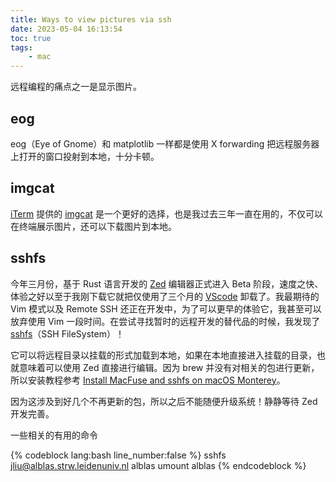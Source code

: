 ```yaml
---
title: Ways to view pictures via ssh
date: 2023-05-04 16:13:54
toc: true
tags:
    - mac
---
```


远程编程的痛点之一是显示图片。

<!--more-->

## **eog**

eog（Eye of Gnome）和 matplotlib 一样都是使用 X forwarding 把远程服务器上打开的窗口投射到本地，十分卡顿。

## **imgcat**

[iTerm](https://iterm2.com) 提供的 [imgcat](https://iterm2.com/documentation-images.html) 是一个更好的选择，也是我过去三年一直在用的，不仅可以在终端展示图片，还可以下载图片到本地。

## **sshfs**

今年三月份，基于 Rust 语言开发的 [Zed](https://zed.dev) 编辑器正式进入 Beta 阶段，速度之快、体验之好以至于我刚下载它就把仅使用了三个月的 [VScode](https://code.visualstudio.com) 卸载了。我最期待的 Vim 模式以及 Remote SSH 还正在开发中，为了可以更早的体验它，我甚至可以放弃使用 Vim 一段时间。在尝试寻找暂时的远程开发的替代品的时候，我发现了 [sshfs](https://github.com/libfuse/sshfs)（SSH FileSystem）！

它可以将远程目录以挂载的形式加载到本地，如果在本地直接进入挂载的目录，也就意味着可以使用 Zed 直接进行编辑。因为 brew 并没有对相关的包进行更新，所以安装教程参考 [Install MacFuse and sshfs on macOS Monterey](https://eengstrom.github.io/musings/install-macfuse-and-sshfs-on-macos-monterey)。

因为这涉及到好几个不再更新的包，所以之后不能随便升级系统！静静等待 Zed 开发完善。

一些相关的有用的命令

{% codeblock lang:bash line_number:false %}
sshfs jliu@alblas.strw.leidenuniv.nl alblas
umount alblas
{% endcodeblock %}
